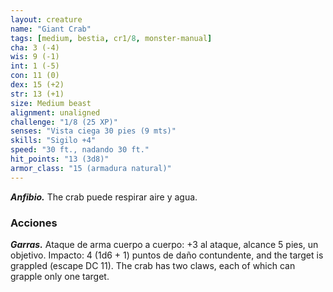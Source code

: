 ```yaml
---
layout: creature
name: "Giant Crab"
tags: [medium, bestia, cr1/8, monster-manual]
cha: 3 (-4)
wis: 9 (-1)
int: 1 (-5)
con: 11 (0)
dex: 15 (+2)
str: 13 (+1)
size: Medium beast
alignment: unaligned
challenge: "1/8 (25 XP)"
senses: "Vista ciega 30 pies (9 mts)"
skills: "Sigilo +4"
speed: "30 ft., nadando 30 ft."
hit_points: "13 (3d8)"
armor_class: "15 (armadura natural)"
---
```


***Anfibio.*** The crab puede respirar aire y agua.

### Acciones

***Garras.*** Ataque de arma cuerpo a cuerpo: +3 al ataque, alcance 5 pies, un objetivo. Impacto: 4 (1d6 + 1) puntos de daño contundente, and the target is grappled (escape DC 11). The crab has two claws, each of which can grapple only one target.